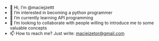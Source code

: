- 👋 Hi, I’m @maciejzettt
- 👀 I’m interested in becoming a python programmer 
- 🌱 I’m currently learning API programming
- 💞️ I’m looking to collaborate with people willing to introduce me to some valuable concepts
- 📫 How to reach me? Just write: maciejzetor@gmail.com

<!---
maciejzettt/maciejzettt is a ✨ special ✨ repository because its `README.md` (this file) appears on your GitHub profile.
You can click the Preview link to take a look at your changes.
--->
